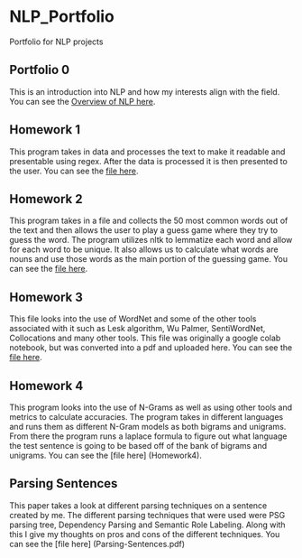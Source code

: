 # NLP_Portfolio
Portfolio for NLP projects

## Portfolio 0

This is an introduction into NLP and how my interests align with the field. You can see the [Overview of NLP here](Overview_of_NLP.pdf).

## Homework 1

This program takes in data and processes the text to make it readable and presentable using regex. After the data is processed it is then presented to the user. You can see the [file here](Homework1).

## Homework 2

This program takes in a file and collects the 50 most common words out of the text and then allows the user to play a guess game where they try to guess the word. The program utilizes nltk to lemmatize each word and allow for each word to be unique. It also allows us to calculate what words are nouns and use those words as the main portion of the guessing game. You can see the [file here](Homework2).

## Homework 3

This file looks into the use of WordNet and some of the other tools associated with it such as Lesk algorithm, Wu Palmer, SentiWordNet, Collocations and many other tools. This file was originally a google colab notebook, but was converted into a pdf and uploaded here. You can see the [file here](Homework3_Dxt180017ipynb.pdf).

## Homework 4

This program looks into the use of N-Grams as well as using other tools and metrics to calculate accuracies. The program takes in different languages and 
runs them as different N-Gram models as both bigrams and unigrams. From there the program runs a laplace formula to figure out what language the test sentence is going to be based off of the bank of bigrams and unigrams. You can see the [file here] (Homework4).

## Parsing Sentences

This paper takes a look at different parsing techniques on a sentence created by me. The different parsing techniques that were used were PSG parsing tree, Dependency Parsing and Semantic Role Labeling. Along with this I give my thoughts on pros and cons of the different techniques. You can see the [file here] (Parsing-Sentences.pdf)
